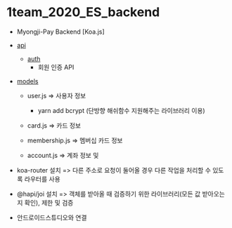 # 1team_2020_ES_backend

- Myongji-Pay Backend [Koa.js]

- [api](https://github.com/Myongji-Pay-Embedded/1team_2020_ES_backend/tree/main/src/api)

  - [auth](https://github.com/Myongji-Pay-Embedded/1team_2020_ES_backend/tree/main/src/api/auth)
    - 회원 인증 API

- [models](https://github.com/Myongji-Pay-Embedded/1team_2020_ES_backend/tree/main/src/models)
  - user.js => 사용자 정보
    - yarn add bcrypt (단방향 해쉬함수 지원해주는 라이브러리 이용)
    
  - card.js => 카드 정보
  - membership.js => 멤버십 카드 정보
  - account.js => 계좌 정보 및
  
* koa-router 설치 => 다른 주소로 요청이 둘어올 경우 다른 작업을 처리할 수 있도록 라우터를 사용

* @hapi/joi 설치 => 객체를 받아올 때 검증하기 위한 라이브러리(모든 값 받아오는지 확인), 제한 및 검증

* 안드로이드스튜디오와 연결
